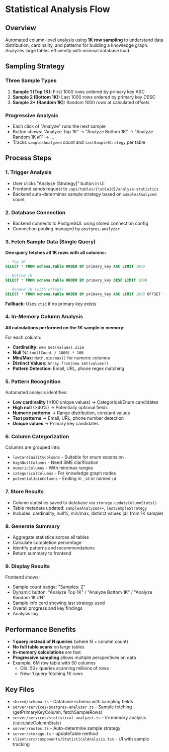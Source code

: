 # Statistical Analysis Flow

## Overview
Automated column-level analysis using **1K row sampling** to understand data distribution, cardinality, and patterns for building a knowledge graph. Analyzes large tables efficiently with minimal database load.

## Sampling Strategy

### Three Sample Types
1. **Sample 1 (Top 1K):** First 1000 rows ordered by primary key ASC
2. **Sample 2 (Bottom 1K):** Last 1000 rows ordered by primary key DESC
3. **Sample 3+ (Random 1K):** Random 1000 rows at calculated offsets

### Progressive Analysis
- Each click of "Analyze" runs the next sample
- Button shows: "Analyze Top 1K" → "Analyze Bottom 1K" → "Analyze Random 1K #1" → ...
- Tracks `samplesAnalyzed` count and `lastSampleStrategy` per table

## Process Steps

### 1. Trigger Analysis
- User clicks "Analyze [Strategy]" button in UI
- Frontend sends request to `/api/tables/{tableId}/analyze-statistics`
- Backend auto-determines sample strategy based on `samplesAnalyzed` count

### 2. Database Connection
- Backend connects to PostgreSQL using stored connection config
- Connection pooling managed by `postgres-analyzer`

### 3. Fetch Sample Data (Single Query)
**One query fetches all 1K rows with all columns:**

```sql
-- Top 1K
SELECT * FROM schema.table ORDER BY primary_key ASC LIMIT 1000

-- Bottom 1K
SELECT * FROM schema.table ORDER BY primary_key DESC LIMIT 1000

-- Random 1K (with offset)
SELECT * FROM schema.table ORDER BY primary_key ASC LIMIT 1000 OFFSET {offset}
```

**Fallback:** Uses `ctid` if no primary key exists

### 4. In-Memory Column Analysis
**All calculations performed on the 1K sample in memory:**

For each column:
- **Cardinality:** `new Set(values).size`
- **Null %:** `(nullCount / 1000) * 100`
- **Min/Max:** `Math.min/max()` for numeric columns
- **Distinct Values:** `Array.from(new Set(values))`
- **Pattern Detection:** Email, URL, phone regex matching

### 5. Pattern Recognition
Automated analysis identifies:
- **Low cardinality** (≤100 unique values) → Categorical/Enum candidates
- **High null** (>40%) → Potentially optional fields
- **Numeric patterns** → Range distribution, constant values
- **Text patterns** → Email, URL, phone number detection
- **Unique values** → Primary key candidates

### 6. Column Categorization
Columns are grouped into:
- `lowCardinalityColumns` - Suitable for enum expansion
- `highNullColumns` - Need SME clarification
- `numericColumns` - With min/max ranges
- `categoricalColumns` - For knowledge graph nodes
- `potentialJoinColumns` - Ending in `_id` or named `id`

### 7. Store Results
- Column statistics saved to database via `storage.updateColumnStats()`
- Table metadata updated: `samplesAnalyzed++`, `lastSampleStrategy`
- Includes: cardinality, null%, min/max, distinct values (all from 1K sample)

### 8. Generate Summary
- Aggregate statistics across all tables
- Calculate completion percentage
- Identify patterns and recommendations
- Return summary to frontend

### 9. Display Results
Frontend shows:
- Sample count badge: "Samples: 2"
- Dynamic button: "Analyze Top 1K" / "Analyze Bottom 1K" / "Analyze Random 1K #N"
- Sample info card showing last strategy used
- Overall progress and key findings
- Analysis log

## Performance Benefits
- **1 query instead of N queries** (where N = column count)
- **No full table scans** on large tables
- **In-memory calculations** are fast
- **Progressive sampling** allows multiple perspectives on data
- Example: 6M row table with 50 columns
  - Old: 50+ queries scanning millions of rows
  - New: 1 query fetching 1K rows

## Key Files
- `shared/schema.ts` - Database schema with sampling fields
- `server/services/postgres-analyzer.ts` - Sample fetching (getPrimaryKeyColumn, fetchSampleRows)
- `server/services/statistical-analyzer.ts` - In-memory analysis (calculateColumnStats)
- `server/routes.ts` - Auto-determine sample strategy
- `server/storage.ts` - updateTable method
- `client/src/components/StatisticalAnalysis.tsx` - UI with sample tracking
